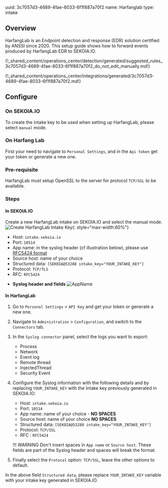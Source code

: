 uuid: 3c7057d3-4689-4fae-8033-6f1f887a70f2
name: Harfanglab
type: intake

## Overview

HarfangLab is an Endpoint detection and response (EDR) solution certified by ANSSI since 2020.
This setup guide shows how to forward events produced by HarfangLab EDR to SEKOIA.IO.

{!_shared_content/operations_center/detection/generated/suggested_rules_3c7057d3-4689-4fae-8033-6f1f887a70f2_do_not_edit_manually.md!}

{!_shared_content/operations_center/integrations/generated/3c7057d3-4689-4fae-8033-6f1f887a70f2.md!}

## Configure


### On SEKOIA.IO

To create the intake key to be used when setting up HarfangLab, please select `manual` mode. 

### On Harfang Lab

First your need to navigate to `Personal Settings`,  and in the `Api token` get your token or generate a new one.

### Pre-requisite


HarfangLab must setup OpenSSL to the server for protocol `TCP/SSL` to be available.

### Steps

#### In SEKOIA.IO

Create a new HarfangLab intake on SEKOIA.IO and select the manual mode.
![Create HarfangLab Intake Key](/assets/operation_center/integration_catalog/endpoint/harfanglab/harfanglab_createintake.png){: style="max-width:60%"}


* Host: `intake.sekoia.io`
* Port: `10514`
* App name: in the syslog header (cf illustration below), please use [RFC5424 format](https://www.rfc-editor.org/rfc/rfc5424.html#page-14)
* Source host: name of your choice
* Structured data: `[SEKOIA@53288 intake_key="YOUR_INTAKE_KEY"]`
* Protocol: `TCP/TLS`
* RFC: `RFC5424`

- **Syslog header and fields**
![AppName](https://user-images.githubusercontent.com/101662967/195819283-06e69207-a245-470d-83e5-c83687606719.png)



#### In HarfangLab

1. Go to `Personal Settings` > `API Key` and get your token or generate a new one.

2. Navigate to `Administration` > `Configuration`, and switch to the `Connectors` tab.

3. In the `Syslog connector` panel, select the logs you want to export:

    * Process
    * Network
    * Event log
    * Remote thread
    * InjectedThread
    * Security Event

4. Configure the Syslog information with the following details and by replacing `YOUR_INTAKE_KEY` with the Intake key previously generated in SEKOIA.IO:

    * Host: `intake.sekoia.io`
    * Port: `10514`
    * App name: name of your choice - **NO SPACES**
    * Source host: name of your choice **NO SPACES**
    * Structured data: `[SEKOIA@53288 intake_key="YOUR_INTAKE_KEY"]`
    * Protocol: `TCP/SSL`
    * RFC : `RFC5424`

    !!! WARNING
        Don't insert spaces in `App name` or `Source host`. These fields are part of the Syslog header and spaces will break the format.

5. Finally select the `Protocol` option: `TCP/SSL`, leave the other options to default.


In the above field `Structured data`, please replace `YOUR_INTAKE_KEY` variable with your intake key generated in SEKOIA.IO.
